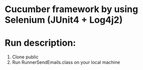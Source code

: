 # Cucumber framework by using Selenium (JUnit4 + Log4j2)

# Run description:
1. Clone public
2. Run RunnerSendEmails.class on your local machine

